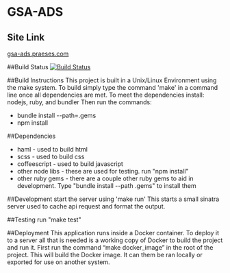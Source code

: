 GSA-ADS
========================

## Site Link
[gsa-ads.praeses.com](http://gsa-ads.praeses.com)

##Build Status
[![Build Status](https://travis-ci.org/Praeses/GSA-ADS.svg?branch=dev)](https://travis-ci.org/Praeses/GSA-ADS)

##Build Instructions
This project is built in a Unix/Linux Environment using the make system.
To build simply type the command 'make' in a command line once all dependencies are met.
To meet the dependencies install: nodejs, ruby, and bundler
Then run the commands:
- bundle install --path=.gems
- npm install

##Dependencies
- haml - used to build html
- scss - used to build css
- coffeescript - used to build javascript
- other node libs - these are used for testing. run "npm install"
- other ruby gems - there are a couple other ruby gems to aid in development.
  Type "bundle install --path .gems" to install them

##Development
start the server using 'make run'
This starts a small sinatra server used to cache api request and format the
output.

##Testing
run "make test"

##Deployment
This application runs inside a Docker container. To deploy it to a server all
that is needed is a working copy of Docker to build the project and run it.
First run the command “make docker_image” in the root of the project. This will
build the Docker image. It can them be ran locally or exported for use on
another system.

